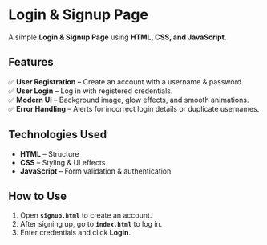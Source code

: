 # Login & Signup Page  

A simple **Login & Signup Page** using **HTML, CSS, and JavaScript**.  

## Features  
✅ **User Registration** – Create an account with a username & password.  
✅ **User Login** – Log in with registered credentials.  
✅ **Modern UI** – Background image, glow effects, and smooth animations.  
✅ **Error Handling** – Alerts for incorrect login details or duplicate usernames.  

## Technologies Used  
- **HTML** – Structure  
- **CSS** – Styling & UI effects  
- **JavaScript** – Form validation & authentication  

## How to Use  
1. Open **`signup.html`** to create an account.  
2. After signing up, go to **`index.html`** to log in.  
3. Enter credentials and click **Login**.